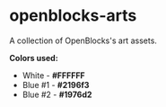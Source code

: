 # openblocks-arts
A collection of OpenBlocks's art assets.

**Colors used:**
- White - **#FFFFFF**
- Blue #1 - **#2196f3**
- Blue #2 - **#1976d2**
